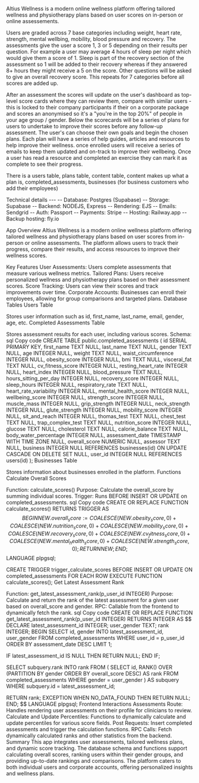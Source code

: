 Altius Wellness is a modern online wellness platform offering tailored wellness and physiotherapy plans based on user scores on in-person or online assessements. 

Users are graded across 7 base categories including weight, heart rate, strength, mental wellbing, mobility, blood pressure and recovery. The assessments give the user a score 1, 3 or 5 depending on their results per question. For example a user may average 4 hours of sleep per night which would give them a score of 1. Sleep is part of the recovery section of the assessment so 1 will be added to their recovery whereas if they answered 8+ hours they might receive a 5 on the score. Other questions will be asked to give an overall recovery score. This repeats for 7 categories before all scores are added up.

After an assessment the scores will update on the user's dashboard as top-level score cards where they can review them, compare with similar users - this is locked to their company participants if their on a corporate package and scores an anonymised so it's a "you're in the top 20%" of people in your age group / gender. Below the scorecards will be a series of plans for users to undertake to improve their scores before any follow-up assessment. The user's can choose their own goals and begin the chosen plans. Each plan will have a series of help guides, articles and resources to help improve their wellness. once enrolled users will receive a series of emails to keep them updated and on-track to improve their wellbeing. Once a user has read a resource and completed an exercise they can mark it as complete to see their progress. 

There is a users table, plans table, content table, content makes up what a plan is, completed_assessments, businesses (for business customers who add their employees)

Technical details ---
-- Database: Postgres (Supabase)
-- Storage:  Supabase
-- Backend: NODEJS, Express
-- Rendering: EJS
-- Emails: Sendgrid
-- Auth: Passport
-- Payments: Stripe
-- Hosting: Railway.app 
    -- Backup hosting: fly.io



App Overview
Altius Wellness is a modern online wellness platform offering tailored wellness and physiotherapy plans based on user scores from in-person or online assessments. The platform allows users to track their progress, compare their results, and access resources to improve their wellness scores.

Key Features
User Assessments: Users complete assessments that measure various wellness metrics.
Tailored Plans: Users receive personalized wellness and physiotherapy plans based on their assessment scores.
Score Tracking: Users can view their scores and track improvements over time.
Corporate Accounts: Businesses can enroll their employees, allowing for group comparisons and targeted plans.
Database Tables
Users Table

Stores user information such as id, first_name, last_name, email, gender, age, etc.
Completed Assessments Table

Stores assessment results for each user, including various scores.
Schema:
sql
Copy code
CREATE TABLE public.completed_assessments (
  id SERIAL PRIMARY KEY,
  first_name TEXT NULL,
  last_name TEXT NULL,
  gender TEXT NULL,
  age INTEGER NULL,
  weight TEXT NULL,
  waist_circumference INTEGER NULL,
  obesity_score INTEGER NULL,
  bmi TEXT NULL,
  visceral_fat TEXT NULL,
  cv_fitness_score INTEGER NULL,
  resting_heart_rate INTEGER NULL,
  heart_index INTEGER NULL,
  blood_pressure TEXT NULL,
  hours_sitting_per_day INTEGER NULL,
  recovery_score INTEGER NULL,
  sleep_hours INTEGER NULL,
  respiratory_rate TEXT NULL,
  heart_rate_variability INTEGER NULL,
  mental_health_score INTEGER NULL,
  wellbeing_score INTEGER NULL,
  strength_score INTEGER NULL,
  muscle_mass INTEGER NULL,
  grip_strength INTEGER NULL,
  neck_strength INTEGER NULL,
  glute_strength INTEGER NULL,
  mobility_score INTEGER NULL,
  sit_and_reach INTEGER NULL,
  thomas_test TEXT NULL,
  chest_test TEXT NULL,
  trap_complex_test TEXT NULL,
  nutrition_score INTEGER NULL,
  glucose TEXT NULL,
  cholesterol TEXT NULL,
  calorie_balance TEXT NULL,
  body_water_percentage INTEGER NULL,
  assessment_date TIMESTAMP WITH TIME ZONE NULL,
  overall_score NUMERIC NULL,
  assessor TEXT NULL,
  business INTEGER NULL REFERENCES businesses(id) ON UPDATE CASCADE ON DELETE SET NULL,
  user_id INTEGER NULL REFERENCES users(id)
);
Businesses Table

Stores information about businesses enrolled in the platform.
Functions
Calculate Overall Scores

Function: calculate_scores()
Purpose: Calculate the overall_score by summing individual scores.
Trigger: Runs BEFORE INSERT OR UPDATE on completed_assessments.
sql
Copy code
CREATE OR REPLACE FUNCTION calculate_scores()
RETURNS TRIGGER AS $$
BEGIN
    NEW.overall_score := COALESCE(NEW.obesity_score, 0)
                        + COALESCE(NEW.nutrition_score, 0)
                        + COALESCE(NEW.mobility_score, 0)
                        + COALESCE(NEW.recovery_score, 0)
                        + COALESCE(NEW.cv_fitness_score, 0)
                        + COALESCE(NEW.mental_health_score, 0)
                        + COALESCE(NEW.strength_score, 0);
    RETURN NEW;
END;
$$ LANGUAGE plpgsql;

CREATE TRIGGER trigger_calculate_scores
BEFORE INSERT OR UPDATE ON completed_assessments
FOR EACH ROW
EXECUTE FUNCTION calculate_scores();
Get Latest Assessment Rank

Function: get_latest_assessment_rank(p_user_id INTEGER)
Purpose: Calculate and return the rank of the latest assessment for a given user based on overall_score and gender.
RPC: Callable from the frontend to dynamically fetch the rank.
sql
Copy code
CREATE OR REPLACE FUNCTION get_latest_assessment_rank(p_user_id INTEGER)
RETURNS INTEGER AS $$
DECLARE
  latest_assessment_id INTEGER;
  user_gender TEXT;
  rank INTEGER;
BEGIN
  SELECT id, gender
  INTO latest_assessment_id, user_gender
  FROM completed_assessments
  WHERE user_id = p_user_id
  ORDER BY assessment_date DESC
  LIMIT 1;

  IF latest_assessment_id IS NULL THEN
    RETURN NULL;
  END IF;

  SELECT subquery.rank
  INTO rank
  FROM (
    SELECT id, RANK() OVER (PARTITION BY gender ORDER BY overall_score DESC) AS rank
    FROM completed_assessments
    WHERE gender = user_gender
  ) AS subquery
  WHERE subquery.id = latest_assessment_id;

  RETURN rank;
EXCEPTION WHEN NO_DATA_FOUND THEN
  RETURN NULL;
END;
$$ LANGUAGE plpgsql;
Frontend Interactions
Assessments Route: Handles rendering user assessments on their profile for clinicians to review.
Calculate and Update Percentiles: Functions to dynamically calculate and update percentiles for various score fields.
Post Requests: Insert completed assessments and trigger the calculation functions.
RPC Calls: Fetch dynamically calculated ranks and other statistics from the backend.
Summary
This app integrates user assessments, tailored wellness plans, and dynamic score tracking. The database schema and functions support calculating overall scores, ranking users within their gender groups, and providing up-to-date rankings and comparisons. The platform caters to both individual users and corporate accounts, offering personalized insights and wellness plans.







